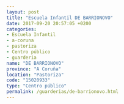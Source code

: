 ```yaml
---
layout: post
title: "Escuela Infantil DE BARRIONOVO"
date: 2017-09-20 20:57:05 +0200
categories:
- Escuela Infantil
- a-coruna
- pastoriza
- Centro público
- guarderia
name: "DE BARRIONOVO"
province: "A Coruña"
location: "Pastoriza"
code: "15020933"
type: "Centro público"
permalink: /guarderias/de-barrionovo.html
---
```

